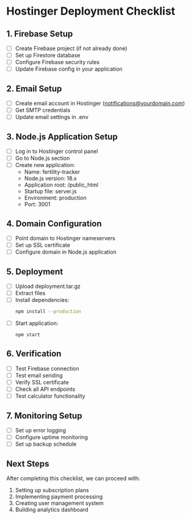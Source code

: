 # Hostinger Deployment Checklist

## 1. Firebase Setup
- [ ] Create Firebase project (if not already done)
- [ ] Set up Firestore database
- [ ] Configure Firebase security rules
- [ ] Update Firebase config in your application

## 2. Email Setup
- [ ] Create email account in Hostinger (notifications@yourdomain.com)
- [ ] Get SMTP credentials
- [ ] Update email settings in .env

## 3. Node.js Application Setup
- [ ] Log in to Hostinger control panel
- [ ] Go to Node.js section
- [ ] Create new application:
  - Name: fertility-tracker
  - Node.js version: 18.x
  - Application root: /public_html
  - Startup file: server.js
  - Environment: production
  - Port: 3001

## 4. Domain Configuration
- [ ] Point domain to Hostinger nameservers
- [ ] Set up SSL certificate
- [ ] Configure domain in Node.js application

## 5. Deployment
- [ ] Upload deployment.tar.gz
- [ ] Extract files
- [ ] Install dependencies:
  ```bash
  npm install --production
  ```
- [ ] Start application:
  ```bash
  npm start
  ```

## 6. Verification
- [ ] Test Firebase connection
- [ ] Test email sending
- [ ] Verify SSL certificate
- [ ] Check all API endpoints
- [ ] Test calculator functionality

## 7. Monitoring Setup
- [ ] Set up error logging
- [ ] Configure uptime monitoring
- [ ] Set up backup schedule

## Next Steps
After completing this checklist, we can proceed with:
1. Setting up subscription plans
2. Implementing payment processing
3. Creating user management system
4. Building analytics dashboard